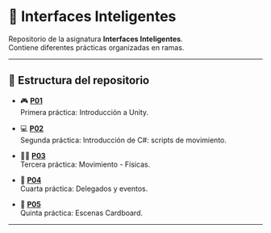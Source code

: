 # 🧠 Interfaces Inteligentes

Repositorio de la asignatura **Interfaces Inteligentes**.  
Contiene diferentes prácticas organizadas en ramas.

---

## 📁 Estructura del repositorio

- 🎮 **[P01](https://github.com/Tikualdo/Interfaces-Inteligentes/tree/P01)**  
  Primera práctica: Introducción a Unity.

- 💻 **[P02](https://github.com/Tikualdo/Interfaces-Inteligentes/tree/P02)**  
  Segunda práctica: Introducción de C#: scripts de movimiento.

- 🏃‍♂️ **[P03](https://github.com/Tikualdo/Interfaces-Inteligentes/tree/P03)**  
  Tercera práctica: Movimiento - Físicas.

- 🔔 **[P04](https://github.com/Tikualdo/Interfaces-Inteligentes/tree/P04)**  
  Cuarta práctica: Delegados y eventos.

- 📱 **[P05](https://github.com/Tikualdo/Interfaces-Inteligentes/tree/P05)**  
  Quinta práctica: Escenas Cardboard.
---
